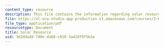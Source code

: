 ```yaml
---
content_type: resource
description: This file contains the information regarding solar resource.
file: https://ol-ocw-studio-app-production.s3.amazonaws.com/courses/2-627-fundamentals-of-photovoltaics-fall-2013/362ddadd7d0eda08c9103a42df9f5b3a_MIT2_627F13_lec02.pdf
file_type: application/pdf
resourcetype: Document
title: Solar Resource
uid: 362ddadd-7d0e-da08-c910-3a42df9f5b3a
---
```

